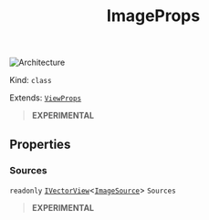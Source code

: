 ﻿---
id: ImageProps
title: ImageProps
---

![Architecture](https://img.shields.io/badge/architecture-new_only-blue)

Kind: `class`

Extends: [`ViewProps`](ViewProps)

> **EXPERIMENTAL**

## Properties
### Sources
`readonly`  [`IVectorView`](https://docs.microsoft.com/uwp/api/Windows.Foundation.Collections.IVectorView-1)<[`ImageSource`](ImageSource)> `Sources`

> **EXPERIMENTAL**

